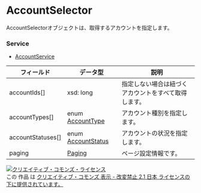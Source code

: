 # AccountSelector
AccountSelectorオブジェクトは、取得するアカウントを指定します。
### Service
+ [AccountService](../services/AccountService.md)

| フィールド | データ型 | 説明 | 
|---|---|---|
| accountIds[]| xsd: long| 指定しない場合は紐づくアカウントをすべて取得します。 |
| accountTypes[]| enum <a href="../data/AccountType.md">AccountType</a>| アカウント種別を指定します。 |
| accountStatuses[]| enum <a href="../data/AccountStatus.md">AccountStatus</a>| アカウントの状況を指定します。 |
| paging| <a href="../data/Paging.md">Paging</a>| ページ設定情報です。 |
<a rel="license" href="http://creativecommons.org/licenses/by-nd/2.1/jp/"><img alt="クリエイティブ・コモンズ・ライセンス" style="border-width:0" src="https://i.creativecommons.org/l/by-nd/2.1/jp/88x31.png" /></a><br />この 作品 は <a rel="license" href="http://creativecommons.org/licenses/by-nd/2.1/jp/">クリエイティブ・コモンズ 表示 - 改変禁止 2.1 日本 ライセンスの下に提供されています。</a>
